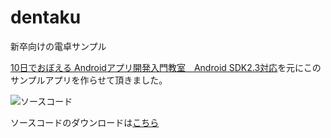 dentaku
=======

新卒向けの電卓サンプル



[10日でおぼえる Androidアプリ開発入門教室　Android SDK2.3対応](http://www.amazon.co.jp/exec/obidos/ASIN/B00G9QINLM/aaaaab0c-22/ref=nosim)を元にこのサンプルアプリを作らせて頂きました。

![ソースコード](http://s9.postimg.org/tncci4dqn/61i_H2_GKGFKL_AA278_PIkin4_Bottom_Right_28_22_AA3.jpg)


ソースコードのダウンロードは[こちら](http://www.shoeisha.com/book/hp/10days/down/)


